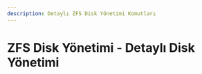 ```yaml
---
description: Detaylı ZFS Disk Yönetimi Komutları
---
```


# ZFS Disk Yönetimi - Detaylı Disk Yönetimi

